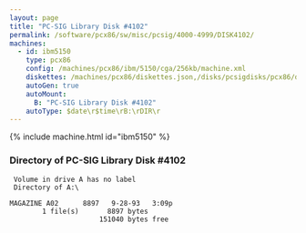 ```yaml
---
layout: page
title: "PC-SIG Library Disk #4102"
permalink: /software/pcx86/sw/misc/pcsig/4000-4999/DISK4102/
machines:
  - id: ibm5150
    type: pcx86
    config: /machines/pcx86/ibm/5150/cga/256kb/machine.xml
    diskettes: /machines/pcx86/diskettes.json,/disks/pcsigdisks/pcx86/diskettes.json
    autoGen: true
    autoMount:
      B: "PC-SIG Library Disk #4102"
    autoType: $date\r$time\rB:\rDIR\r
---
```


{% include machine.html id="ibm5150" %}

### Directory of PC-SIG Library Disk #4102

     Volume in drive A has no label
     Directory of A:\

    MAGAZINE A02      8897   9-28-93   3:09p
            1 file(s)       8897 bytes
                          151040 bytes free
